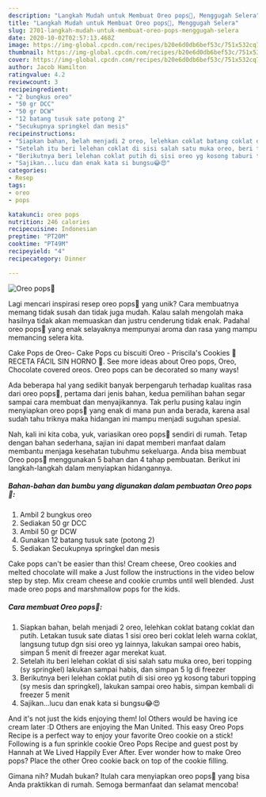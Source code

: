 ```yaml
---
description: "Langkah Mudah untuk Membuat Oreo pops🍭, Menggugah Selera"
title: "Langkah Mudah untuk Membuat Oreo pops🍭, Menggugah Selera"
slug: 2701-langkah-mudah-untuk-membuat-oreo-pops-menggugah-selera
date: 2020-10-02T02:57:13.468Z
image: https://img-global.cpcdn.com/recipes/b20e6d0db6bef53c/751x532cq70/oreo-pops🍭-foto-resep-utama.jpg
thumbnail: https://img-global.cpcdn.com/recipes/b20e6d0db6bef53c/751x532cq70/oreo-pops🍭-foto-resep-utama.jpg
cover: https://img-global.cpcdn.com/recipes/b20e6d0db6bef53c/751x532cq70/oreo-pops🍭-foto-resep-utama.jpg
author: Jacob Hamilton
ratingvalue: 4.2
reviewcount: 3
recipeingredient:
- "2 bungkus oreo"
- "50 gr DCC"
- "50 gr DCW"
- "12 batang tusuk sate potong 2"
- "Secukupnya springkel dan mesis"
recipeinstructions:
- "Siapkan bahan, belah menjadi 2 oreo, lelehkan coklat batang coklat dan putih. Letakan tusuk sate diatas 1 sisi oreo beri coklat leleh warna coklat, langsung tutup dgn sisi oreo yg lainnya, lakukan sampai oreo habis, simpan 5 menit di freezer agar merekat kuat."
- "Setelah itu beri lelehan coklat di sisi salah satu muka oreo, beri topping (sy springkel) lakukan sampai habis, dan simpan 5 lg di freezer"
- "Berikutnya beri lelehan coklat putih di sisi oreo yg kosong taburi topping (sy mesis dan springkel), lakukan sampai oreo habis, simpan kembali di freezer 5 menit"
- "Sajikan...lucu dan enak kata si bungsu😂😍"
categories:
- Resep
tags:
- oreo
- pops

katakunci: oreo pops 
nutrition: 246 calories
recipecuisine: Indonesian
preptime: "PT20M"
cooktime: "PT49M"
recipeyield: "4"
recipecategory: Dinner

---
```



![Oreo pops🍭](https://img-global.cpcdn.com/recipes/b20e6d0db6bef53c/751x532cq70/oreo-pops🍭-foto-resep-utama.jpg)

Lagi mencari inspirasi resep oreo pops🍭 yang unik? Cara membuatnya memang tidak susah dan tidak juga mudah. Kalau salah mengolah maka hasilnya tidak akan memuaskan dan justru cenderung tidak enak. Padahal oreo pops🍭 yang enak selayaknya mempunyai aroma dan rasa yang mampu memancing selera kita.

Cake Pops de Oreo- Cake Pops cu biscuiti Oreo - Priscila&#39;s Cookies 🍰 RECETA FÁCIL SIN HORNO 🍰. See more ideas about Oreo pops, Oreo, Chocolate covered oreos. Oreo pops can be decorated so many ways!

Ada beberapa hal yang sedikit banyak berpengaruh terhadap kualitas rasa dari oreo pops🍭, pertama dari jenis bahan, kedua pemilihan bahan segar sampai cara membuat dan menyajikannya. Tak perlu pusing kalau ingin menyiapkan oreo pops🍭 yang enak di mana pun anda berada, karena asal sudah tahu triknya maka hidangan ini mampu menjadi suguhan spesial.


Nah, kali ini kita coba, yuk, variasikan oreo pops🍭 sendiri di rumah. Tetap dengan bahan sederhana, sajian ini dapat memberi manfaat dalam membantu menjaga kesehatan tubuhmu sekeluarga. Anda bisa membuat Oreo pops🍭 menggunakan 5 bahan dan 4 tahap pembuatan. Berikut ini langkah-langkah dalam menyiapkan hidangannya.

<!--inarticleads1-->

##### Bahan-bahan dan bumbu yang digunakan dalam pembuatan Oreo pops🍭:

1. Ambil 2 bungkus oreo
1. Sediakan 50 gr DCC
1. Ambil 50 gr DCW
1. Gunakan 12 batang tusuk sate (potong 2)
1. Sediakan Secukupnya springkel dan mesis


Cake pops can&#39;t be easier than this! Cream cheese, Oreo cookies and melted chocolate will make a Just follow the instructions in the video below step by step. Mix cream cheese and cookie crumbs until well blended. Just made oreo pops and marshmallow pops for the kids. 

<!--inarticleads2-->

##### Cara membuat Oreo pops🍭:

1. Siapkan bahan, belah menjadi 2 oreo, lelehkan coklat batang coklat dan putih. Letakan tusuk sate diatas 1 sisi oreo beri coklat leleh warna coklat, langsung tutup dgn sisi oreo yg lainnya, lakukan sampai oreo habis, simpan 5 menit di freezer agar merekat kuat.
1. Setelah itu beri lelehan coklat di sisi salah satu muka oreo, beri topping (sy springkel) lakukan sampai habis, dan simpan 5 lg di freezer
1. Berikutnya beri lelehan coklat putih di sisi oreo yg kosong taburi topping (sy mesis dan springkel), lakukan sampai oreo habis, simpan kembali di freezer 5 menit
1. Sajikan...lucu dan enak kata si bungsu😂😍


And it&#39;s not just the kids enjoying them! lol Others would be having ice cream later :D Others are enjoying the Man United. This easy Oreo Pops Recipe is a perfect way to enjoy your favorite Oreo cookie on a stick! Following is a fun sprinkle cookie Oreo Pops Recipe and guest post by Hannah at We Lived Happily Ever After. Ever wonder how to make Oreo pops? Place the other Oreo cookie back on top of the cookie filling. 

Gimana nih? Mudah bukan? Itulah cara menyiapkan oreo pops🍭 yang bisa Anda praktikkan di rumah. Semoga bermanfaat dan selamat mencoba!
